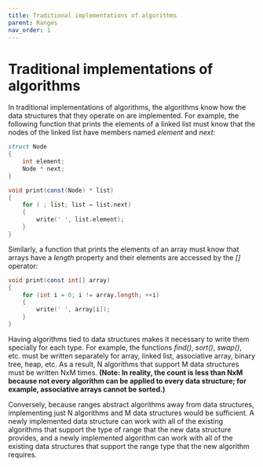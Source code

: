 ```yaml
---
title: Traditional implementations of algorithms
parent: Ranges
nav_order: 1
---
```

# Traditional implementations of algorithms

In traditional implementations of algorithms, the algorithms know how the data structures that they operate on are implemented.
For example, the following function that prints the elements of a linked list must know that the nodes of the linked list have members named *element* and *next*:

```d
struct Node
{
    int element;
    Node * next;
}

void print(const(Node) * list)
{
    for ( ; list; list = list.next)
    {
        write(' ', list.element);
    }
}
```

Similarly, a function that prints the elements of an array must know that arrays have a *length* property and their elements are accessed by the *[]* operator:

```d
void print(const int[] array)
{
    for (int i = 0; i != array.length; ++i)
    {
        write(' ', array[i]);
    }
}
```

Having algorithms tied to data structures makes it necessary to write them specially for each type.
For example, the functions *find()*, *sort()*, *swap()*, etc. must be written separately for array, linked list, associative array, binary tree, heap, etc.
As a result, N algorithms that support M data structures must be written NxM times.
**(Note: In reality, the count is less than NxM because not every algorithm can be applied to every data structure; for example, associative arrays cannot be sorted.)**

Conversely, because ranges abstract algorithms away from data structures, implementing just N algorithms and M data structures would be sufficient.
A newly implemented data structure can work with all of the existing algorithms that support the type of range that the new data structure provides, and a newly implemented algorithm can work with all of the existing data structures that support the range type that the new algorithm requires.

